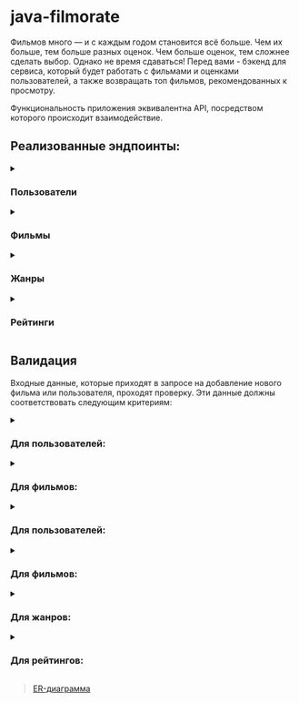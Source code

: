 # java-filmorate

Фильмов много — и с каждым годом становится всё больше. Чем их больше, тем больше разных оценок. Чем больше оценок, тем сложнее сделать выбор. Однако не время сдаваться! Перед вами - бэкенд для сервиса, который будет работать с фильмами и оценками пользователей, а также возвращать топ фильмов, рекомендованных к просмотру.

Функциональность приложения эквивалентна API, посредством которого происходит взаимодействие.
## Реализованные эндпоинты:

<details>
  <summary><h3>Пользователи</h3></summary>
  
* **POST** /users - создание пользователя
* **PUT** /users - редактирование пользователя
* **GET** /users - получение списка всех пользователей
* **GET** /users/{userId} - получение информации о пользователе по его id
* **PUT** /users/{id}/friends/{friendId} — добавление в друзья
* **DELETE** /users/{id}/friends/{friendId} — удаление из друзей
* **GET** /users/{id}/friends — возвращает список пользователей, являющихся его друзьями
* **GET** /users/{id}/friends/common/{otherId} — список друзей, общих с другим пользователем

</details>
<details>
  <summary><h3>Фильмы</h3></summary>
  
* **POST** /films - создание фильма
* **PUT** /films - редактирование фильма
* **GET** /films - получение списка всех фильмов
* **GET** /films/{filmId} - получение информации о фильме по его id
* **PUT** /films/{id}/like/{userId} — пользователь ставит лайк фильму
* **DELETE** /films/{id}/like/{userId} — пользователь удаляет лайк
* **GET** /films/popular?count={count} — возвращает список из первых count фильмов по количеству лайков. Если значение параметра count не задано, возвращает первые 10

</details>
<details>
  <summary><h3>Жанры</h3></summary>
  
* **GET** /genres - получение списка всех жанров
* **GET** /genres/{id} - получение информации о жанре по его id

</details>
<details>
  <summary><h3>Рейтинги</h3></summary>
  
* **GET** /mpa - получение списка всех рейтингов
* **GET** /mpa/{id} - получение информации о рейтинге по его id

</details>

## Валидация

Входные данные, которые приходят в запросе на добавление нового фильма или пользователя, проходят проверку. Эти данные должны соответствовать следующим критериям:

<details>
  <summary><h3>Для пользователей:</h3></summary>
  
* электронная почта не может быть пустой и должна содержать символ @;
* логин не может быть пустым и содержать пробелы;
* имя для отображения может быть пустым — в таком случае будет использован логин;
* дата рождения не может быть в будущем.

</details>
<details>
  <summary><h3>Для фильмов:</h3></summary>
  
* название не может быть пустым;
* максимальная длина описания — 200 символов;
* дата релиза — не раньше 28 декабря 1895 года;
* продолжительность фильма должна быть положительной;
* рейтинг не может быть null.

</details>

<details>
  <summary><h3>Для пользователей:</h3></summary>
  
* создание пользователя
```SQL
INSERT INTO users (email, login, name, birthday)
VALUES ( ?, ?, ?, ? );
```
* редактирование пользователя
```SQL
UPDATE users
SET email = ?,
    login = ?,
    name = ?,
    birthday = ?
WHERE user_id = ?
```
* получение списка всех пользователей
```SQL
SELECT *
FROM users
```
* получение информации о пользователе по его `id`
```SQL
SELECT *
FROM users
WHERE user_id = ?
```
* добавление в друзья
```SQL
INSERT IGNORE INTO user_friends (user_id, friend_id)
VALUES (?, ?)
```
* удаление из друзей
```SQL
DELETE
FROM user_friends
WHERE user_id = ? AND friend_id = ?
```
* возвращает список пользователей, являющихся его друзьями
```SQL
SELECT users.*
FROM users
INNER JOIN user_friends ON users.user_id = user_friends.friend_id
WHERE user_friends.user_id = ?
```
* список друзей, общих с другим пользователем
```SQL
SELECT users.*
FROM users
INNER JOIN user_friends ON users.user_id = user_friends.friend_id
WHERE user_friends.user_id = ?

INTERSECT

SELECT users.*
FROM users
INNER JOIN user_friends ON users.user_id = user_friends.friend_id
WHERE user_friends.user_id = ?
```

</details>
<details>
  <summary><h3>Для фильмов:</h3></summary>

* создание фильма
```SQL
INSERT INTO films (name, description, release_date, duration_in_minutes, mpa_rating_id)
VALUES (?, ?, ?, ?, ?)
```
* редактирование фильма
```SQL
UPDATE films
SET name = ?,
    description = ?,
    release_date = ?,
    duration_in_minutes = ?,
    mpa_rating_id = ?
WHERE film_id = ?
```
* получение списка всех фильмов
```SQL
SELECT films.*, mpa_rating.mpa_name, COUNT(film_likes.user_id) AS rate
FROM films
LEFT JOIN mpa_rating ON films.mpa_rating_id = mpa_rating.mpa_rating_id
LEFT JOIN film_likes ON films.film_id = film_likes.film_id
GROUP BY films.film_id
ORDER BY films.film_id
```
* получение информации о фильме по его `id`
```SQL
SELECT films.*, mpa_rating.mpa_name, COUNT(film_likes.user_id) AS rate
FROM films
LEFT JOIN mpa_rating ON films.mpa_rating_id = mpa_rating.mpa_rating_id
LEFT JOIN film_likes ON films.film_id = film_likes.film_id
WHERE films.film_id = ?
GROUP BY films.film_id
```
* пользователь ставит лайк фильму
```SQL
INSERT IGNORE INTO film_likes (film_id, user_id)
VALUES (?, ?)
```
* пользователь удаляет лайк
```SQL
DELETE
FROM film_likes
WHERE film_id = ? AND user_id = ?
```
* возвращает список из первых `count` фильмов по количеству лайков
```SQL
SELECT films.*, mpa_rating.mpa_name, COUNT(film_likes.user_id) AS rate
FROM films
         LEFT JOIN mpa_rating ON films.mpa_rating_id = mpa_rating.mpa_rating_id
         LEFT JOIN film_likes ON films.film_id = film_likes.film_id
GROUP BY films.film_id
ORDER BY rate DESC, films.film_id
LIMIT ?
```

</details>
<details>
  <summary><h3>Для жанров:</h3></summary>
  
* получение списка всех жанров
```SQL
SELECT *
FROM genres
ORDER BY genre_id
```
* получение информации о жанре по его `id`
```SQL
SELECT *
FROM genres
WHERE genre_id = ?
```
  
</details>
<details>
  <summary><h3>Для рейтингов:</h3></summary>
    
* получение списка всех рейтингов
```SQL
SELECT *
FROM mpa_rating
ORDER BY mpa_rating_id
```
* получение информации о рейтинге по его `id`  
```SQL
SELECT *
FROM mpa_rating
WHERE mpa_rating_id = ?
```
  
</details>

>[ER-диаграмма](https://github.com/m3Rzy/java-filmorate/blob/add-database/ER-диаграмма.png)
